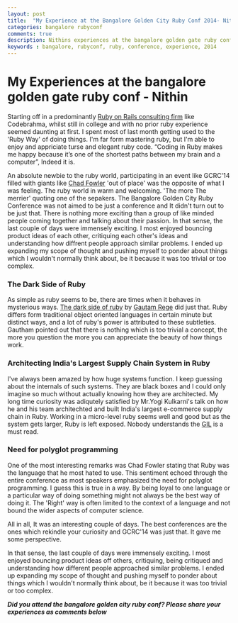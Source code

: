 ```yaml
---
layout: post
title:  "My Experience at the Bangalore Golden City Ruby Conf 2014- Nithin"
categories: bangalore rubyconf
comments: true
description: Nithins experiences at the bangalore golden gate ruby conf.
keywords : bangalore, rubyconf, ruby, conference, experience, 2014
---
```

# My Experiences at the bangalore golden gate ruby conf - Nithin
 
Starting off in a predominantly [Ruby on Rails consulting firm](http://codebrahma.com) like Codebrahma, whilst still in college and with no prior ruby experience seemed daunting at first. I spent most of last month getting used to the 'Ruby Way' of doing things. I'm far form mastering ruby, but I'm able to enjoy and appriciate turse and elegant ruby code. “Coding in Ruby makes me happy because it’s one of the shortest paths between my brain and a computer”, Indeed it is.


An absolute newbie to the ruby world, participating in an event like GCRC'14 filled with giants like [Chad Fowler](http://twitter.com/chadfowler)  'out of place' was the opposite of what I was feeling. The ruby world in warm and welcoming. 'The more The merrier' quoting one of the sepakers. The Bangalore Golden City Ruby Conference was not aimed to be just a conference and It didn't turn out to be just that. There is nothing more exciting than a group of like minded people coming together and talking about their passion. In that sense, the last couple of days were immensely exciting. I most enjoyed bouncing product ideas of each other, critiquing each other's ideas and understanding how diffrent people approach similar problems. I ended up expanding my scope of thought and pushing myself to ponder about things which I wouldn't normally think about, be it because it was too trivial or too complex.

### The Dark Side of Ruby

As simple as ruby seems to be, there are times when it behaves in mysterious ways. [The dark side of ruby](http://www.slideshare.net/gautamrege/gcrc-2014-the-dark-side-of-ruby-29681735) by [Gautam Rege](http://twitter.com/gautamrege) did just that. Ruby differs form traditional object oriented languages in certain minute but distinct ways, and a lot of ruby's power is attributed to these subtleties. Gautham pointed out that there is nothing which is too trivial a concept, the more you question the more you can appreciate the beauty of how things work.

### Architecting India's Largest Supply Chain System in Ruby

I've always been amazed by how huge systems function. I keep guessing about the internals of such systems. They are black boxes and I could only imagine so much without actually knowing how they are architected. My long time curiosity was adiqutely satisfied by Mr.Yogi Kulkarni's talk on how he and his team architechted and built India's largest e-commerce supply chain in Ruby. Working in a micro-level ruby seems well and good but as the system gets larger, Ruby is left exposed. Nobody understands the [GIL](http://www.jstorimer.com/blogs/workingwithcode/8085491-nobody-understands-the-gil) is a must read.

### Need for polyglot programming

One of the most interesting remarks was Chad Fowler stating that Ruby was the language that he most hated to use. This sentiment echoed through the entire conference as most speakers emphasized the need for polyglot programming. I guess this is true in a way. By being loyal to one language or a particular way of doing something might not always be the best way of doing it. The 'Right' way is often limited to the context of a language and not bound the wider aspects of computer science.

All in all, It was an interesting couple of days. The best conferences are the ones which rekindle your curiosity and GCRC'14 was just that. It gave me some perspective.

In that sense, the last couple of days were immensely exciting. I most enjoyed bouncing product ideas off others, critiquing, being critiqued and understanding how different people approached similar problems. I ended up expanding my scope of thought and pushing myself to ponder about things which I wouldn't normally think about, be it because it was too trivial or too complex.

***Did you attend the bangalore golden city ruby conf? Please share your
experiences as comments below***
